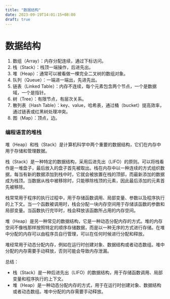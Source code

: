 ```yaml
---
title: "数据结构"
date: 2023-09-19T14:01:15+08:00
draft: true
---
```


# 数据结构

1. 数组（Array）：内存分配连续，通过下标访问。
2. 栈（Stack）：栈顶一端操作，后进先出。
3. 堆（Heap）：通常可以被看做一棵完全二叉树的数组对象。
4. 队列（Queue）：一端进一端出，先进先出。
5. 链表（Linked Table）：内存不连续，每个元素包含两个节点，一个是数据域，一个是指针。
6. 树（Tree）：有限节点，有层次关系。
7. 散列表（Hash Table）：key、value，哈希表，通过桶（bucket）提高效率，通过链表或红黑树处理冲突。
8. 图（Map）：顶点，边。

### 编程语言的堆栈

堆（Heap）和栈（Stack）是计算机科学中两个重要的数据结构，它们在内存中用于存储和管理数据。

栈（Stack）是一种特定的数据结构，采用后进先出（LIFO）的原则。可以将栈看作是一堆盘子，最后放入的盘子首先被取出。栈在内存中以一种连续的方式组织数据，每当有新的数据添加到栈中时，它就会被放置在栈的顶部，而最新添加的数据成为栈顶。当数据从栈中被移除时，只能移除栈顶的元素，因此最后添加的元素首先被移除。

栈常常用于程序的执行过程中，用于存储函数调用、局部变量、参数以及程序执行的上下文。当一个函数被调用时，栈会分配一块内存空间用于存储该函数的参数和局部变量。当函数执行完毕时，栈会释放该函数所占用的内存空间。

堆（Heap）是另一种常见的数据结构，它是一种动态分配内存的方式。堆的内存空间不像栈那样按照特定的顺序存储数据，而是以一种无序的方式进行存储。在堆中分配的内存可以由程序员自行管理，可以在任何时候进行分配和释放。

堆经常用于动态分配内存，例如在运行时创建对象、数据结构或者动态数组。堆中分配的内存需要手动释放，否则可能会导致内存泄漏。

总结：

- 栈（Stack）是一种后进先出（LIFO）的数据结构，用于存储函数调用、局部变量和程序执行的上下文。
- 堆（Heap）是一种动态分配内存的方式，用于在运行时创建对象、数据结构或者动态数组。堆中分配的内存需要手动释放。